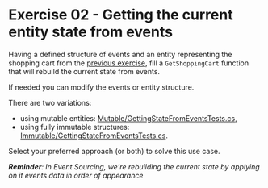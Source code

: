# Exercise 02 - Getting the current entity state from events

Having a defined structure of events and an entity representing the shopping cart from the [previous exercise](../01-EventsDefinition), fill a `GetShoppingCart` function that will rebuild the current state from events.

If needed you can modify the events or entity structure.

There are two variations:
- using mutable entities: [Mutable/GettingStateFromEventsTests.cs](./Mutable/GettingStateFromEventsTests.cs),
- using fully immutable structures: [Immutable/GettingStateFromEventsTests.cs](./Immutable/GettingStateFromEventsTests.cs).

Select your preferred approach (or both) to solve this use case.

_**Reminder**: In Event Sourcing, we're rebuilding the current state by applying on it events data in order of appearance_
